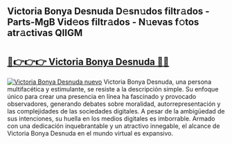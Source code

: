 ## Victoria Bonya Desnuda D𝚎sn𝚞dos filtr𝚊dos - Parts-MgB Vid𝚎os filtr𝚊dos - N𝚞evas f𝚘tos atr𝚊ctivas QIIGM

# <h2><a href="http://mb9wrk.tromn.icu/?c=Victoria+Bonya+Desnuda">🔗👉👉👉 Victoria Bonya Desnuda 🔗🔗</a></h2>

[![Victoria Bonya Desnuda nuevo](https://i.imgur.com/pEAQMta.gif)](http://mb9wrk.tromn.icu/?c=Victoria+Bonya+Desnuda)
Victoria Bonya Desnuda, una persona multifacética y estimulante, se resiste a la descripción simple. Su enfoque único para crear una presencia en línea ha fascinado y provocado observadores, generando debates sobre moralidad, autorrepresentación y las complejidades de las sociedades digitales. A pesar de la ambigüedad de sus intenciones, su huella en los medios digitales es imborrable. Armado con una dedicación inquebrantable y un atractivo innegable, el alcance de Victoria Bonya Desnuda en el mundo virtual es expansivo.
